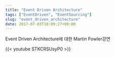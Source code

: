 ```yaml
---
title: "Event Driven Architecture"
tags: ["EventDriven", "EventSourcing"]
slug: "event_driven_architecture"
date: 2017-07-03T10:09:27+09:00
---
```

Event Driven Architecture에 대한 Martin Fowler강연
<!--more-->

{{< youtube STKCRSUsyP0 >}}